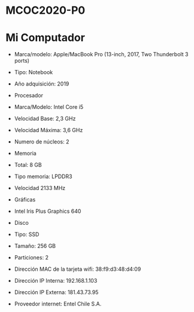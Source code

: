 # MCOC2020-P0
# Mi Computador

+ Marca/modelo: Apple/MacBook Pro (13-inch, 2017, Two Thunderbolt 3 ports)

+ Tipo: Notebook

+ Año adquisición: 2019

+ Procesador
 + Marca/Modelo: Intel Core i5
 + Velocidad Base: 2,3 GHz
 + Velocidad Máxima: 3,6 GHz
 + Numero de núcleos: 2

+ Memoria
 + Total: 8 GB
 + Tipo memoria: LPDDR3
 + Velocidad 2133 MHz

+ Gráficas
 + Intel Iris Plus Graphics 640
+ Disco
 + Tipo: SSD
 + Tamaño: 256 GB
 + Particiones: 2

+ Dirección MAC de la tarjeta wifi: 38:f9:d3:48:d4:09

+ Dirección IP Interna: 192.168.1.103

+ Dirección IP Externa: 181.43.73.95
 
+ Proveedor internet: Entel Chile S.A.
